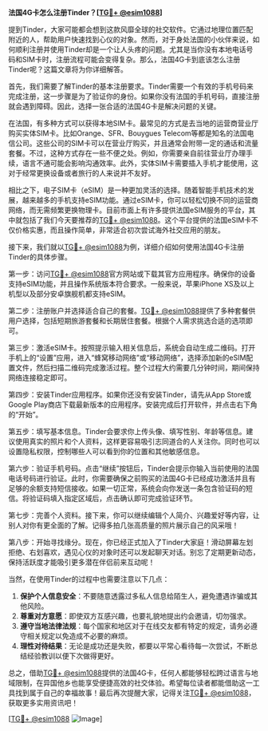 **法国4G卡怎么注册Tinder？[[TG💪+ @esim1088](https://t.me/s/esim1088)]**

提到Tinder，大家可能都会想到这款风靡全球的社交软件。它通过地理位置匹配附近的人，帮助用户快速找到心仪的对象。然而，对于身处法国的小伙伴来说，如何顺利注册并使用Tinder却是一个让人头疼的问题。尤其是当你没有本地电话号码和SIM卡时，注册流程可能会变得复杂。那么，法国4G卡到底该怎么注册Tinder呢？这篇文章将为你详细解答。

首先，我们需要了解Tinder的基本注册要求。Tinder需要一个有效的手机号码来完成注册，这一步骤是为了验证你的身份。如果你没有法国的手机号码，直接注册就会遇到障碍。因此，选择一张合适的法国4G卡是解决问题的关键。

在法国，有多种方式可以获得本地SIM卡。最常见的方式是去当地的运营商营业厅购买实体SIM卡。比如Orange、SFR、Bouygues Telecom等都是知名的法国电信公司。这些公司的SIM卡可以在营业厅购买，并且通常会附带一定的通话和流量套餐。不过，这种方式存在一些不便之处。例如，你需要亲自前往营业厅办理手续，语言不通可能会影响沟通效率。此外，实体SIM卡需要插入手机才能使用，这对于经常更换设备或者旅行的人来说并不友好。

相比之下，电子SIM卡（eSIM）是一种更加灵活的选择。随着智能手机技术的发展，越来越多的手机支持eSIM功能。通过eSIM卡，你可以轻松切换不同的运营商网络，而无需频繁更换物理卡。目前市面上有许多提供法国eSIM服务的平台，其中就包括了我们今天要推荐的[TG💪+ @esim1088](https://t.me/s/esim1088)。这个平台提供的法国eSIM卡不仅价格实惠，而且操作简单，非常适合初次尝试海外社交应用的朋友。

接下来，我们就以[TG💪+ @esim1088](https://t.me/s/esim1088)为例，详细介绍如何使用法国4G卡注册Tinder的具体步骤。

第一步：访问[TG💪+ @esim1088](https://t.me/s/esim1088)官方网站或下载其官方应用程序。确保你的设备支持eSIM功能，并且操作系统版本符合要求。一般来说，苹果iPhone XS及以上机型以及部分安卓旗舰机都支持eSIM。

第二步：注册账户并选择适合自己的套餐。[TG💪+ @esim1088](https://t.me/s/esim1088)提供了多种套餐供用户选择，包括短期旅游套餐和长期居住套餐。根据个人需求挑选合适的选项即可。

第三步：激活eSIM卡。按照提示输入相关信息后，系统会自动生成二维码。打开手机上的“设置”应用，进入“蜂窝移动网络”或“移动网络”，选择添加新的eSIM配置文件，然后扫描二维码完成激活过程。整个过程大约需要几分钟时间，期间保持网络连接稳定即可。

第四步：安装Tinder应用程序。如果你还没有安装Tinder，请先从App Store或Google Play商店下载最新版本的应用程序。安装完成后打开软件，并点击右下角的“开始”。

第五步：填写基本信息。Tinder会要求你上传头像、填写性别、年龄等信息。建议使用真实的照片和个人资料，这样更容易吸引志同道合的人关注你。同时也可以设置隐私权限，控制哪些人可以看到你的位置和其他敏感信息。

第六步：验证手机号码。点击“继续”按钮后，Tinder会提示你输入当前使用的法国电话号码进行验证。此时，你需要确保之前购买的法国4G卡已经成功激活并且有足够的余额支持短信接收。如果一切正常，系统会向你发送一条包含验证码的短信。将验证码填入指定区域后，点击确认即可完成验证环节。

第七步：完善个人资料。接下来，你可以继续编辑个人简介、兴趣爱好等内容，让别人对你有更全面的了解。记得多拍几张高质量的照片展示自己的风采哦！

第八步：开始寻找缘分。现在，你已经正式加入了Tinder大家庭！滑动屏幕左划拒绝、右划喜欢，遇见心仪的对象时还可以发起聊天对话。别忘了定期更新动态，保持活跃度才能吸引更多潜在伴侣前来互动呢！

当然，在使用Tinder的过程中也需要注意以下几点：

1. **保护个人信息安全**：不要随意透露过多私人信息给陌生人，避免遭遇诈骗或其他风险。
2. **尊重对方意愿**：即使双方互感兴趣，也要礼貌地提出约会邀请，切勿强求。
3. **遵守当地法律法规**：每个国家和地区对于在线交友都有特定的规定，请务必遵守相关规定以免造成不必要的麻烦。
4. **理性对待结果**：无论是成功还是失败，都要以平常心看待每一次尝试，不断总结经验教训以便下次做得更好。

总之，借助[TG💪+ @esim1088](https://t.me/s/esim1088)提供的法国4G卡，任何人都能够轻松跨过语言与地域限制，在异国他乡也能享受便捷高效的社交体验。希望每位读者都能借助这一工具找到属于自己的幸福故事！最后再次提醒大家，记得关注[TG💪+ @esim1088](https://t.me/s/esim1088)，获取更多实用资讯吧！

[[TG💪+ @esim1088](https://t.me/s/esim1088) ![Image](https://i.postimg.cc/4NQfJmqS/Snipaste-2025-05-13-00-14-12.png)]
